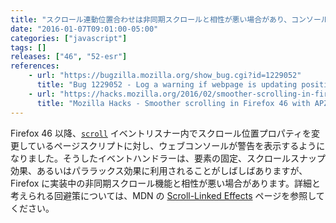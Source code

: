 ```yaml
---
title: "スクロール連動位置合わせは非同期スクロールと相性が悪い場合があり、コンソールに警告が表示されます"
date: "2016-01-07T09:01:00-05:00"
categories: ["javascript"]
tags: []
releases: ["46", "52-esr"]
references:
    - url: "https://bugzilla.mozilla.org/show_bug.cgi?id=1229052"
      title: "Bug 1229052 - Log a warning if webpage is updating positioning properties during a scroll event listener"
    - url: "https://hacks.mozilla.org/2016/02/smoother-scrolling-in-firefox-46-with-apz/"
      title: "Mozilla Hacks - Smoother scrolling in Firefox 46 with APZ"
---
```

Firefox 46 以降、[`scroll`](https://developer.mozilla.org/docs/Web/Events/scroll) イベントリスナー内でスクロール位置プロパティを変更しているページスクリプトに対し、ウェブコンソールが警告を表示するようになりました。そうしたイベントハンドラーは、要素の固定、スクロールスナップ効果、あるいはパララックス効果に利用されることがしばしばありますが、Firefox に実装中の非同期スクロール機能と相性が悪い場合があります。詳細と考えられる回避策については、MDN の [Scroll-Linked Effects](https://developer.mozilla.org/docs/Mozilla/Performance/ScrollLinkedEffects) ページを参照してください。
